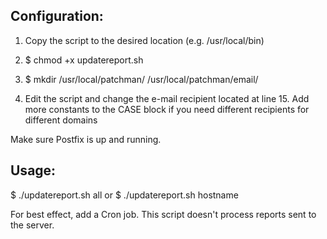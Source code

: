 
Configuration:
-----------------
1. Copy the script to the desired location (e.g. /usr/local/bin)

2. $ chmod +x updatereport.sh

3. $ mkdir /usr/local/patchman/ /usr/local/patchman/email/

4. Edit the script and change the e-mail recipient located at line 15. Add more constants to the CASE block if you need different recipients for different domains

Make sure Postfix is up and running.

Usage:
----------------
$ ./updatereport.sh all
or
$ ./updatereport.sh hostname


For best effect, add a Cron job. This script doesn't process reports sent to the server.
